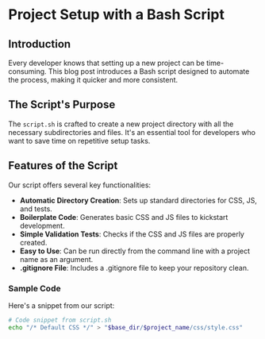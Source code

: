 # Project Setup with a Bash Script

## Introduction
Every developer knows that setting up a new project can be time-consuming. This blog post introduces a Bash script designed to automate the process, making it quicker and more consistent.

## The Script's Purpose
The `script.sh` is crafted to create a new project directory with all the necessary subdirectories and files. It's an essential tool for developers who want to save time on repetitive setup tasks.

## Features of the Script
Our script offers several key functionalities:
- **Automatic Directory Creation**: Sets up standard directories for CSS, JS, and tests.
- **Boilerplate Code**: Generates basic CSS and JS files to kickstart development.
- **Simple Validation Tests**: Checks if the CSS and JS files are properly created.
- **Easy to Use**: Can be run directly from the command line with a project name as an argument.
- **.gitignore File**: Includes a .gitignore file to keep your repository clean.

### Sample Code
Here's a snippet from our script:
```bash
# Code snippet from script.sh
echo "/* Default CSS */" > "$base_dir/$project_name/css/style.css"

